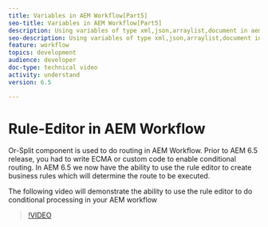 ```yaml
---
title: Variables in AEM Workflow[Part5]
seo-title: Variables in AEM Workflow[Part5]
description: Using variables of type xml,json,arraylist,document in aem workflow
seo-description: Using variables of type xml,json,arraylist,document in aem workflow
feature: workflow
topics: development
audience: developer
doc-type: technical video
activity: understand
version: 6.5

---
```


# Rule-Editor in AEM Workflow

Or-Split component is used to do routing in AEM Workflow. Prior to AEM 6.5 release, you had to write ECMA or custom code to enable conditional routing. In AEM 6.5 we now have the ability to use the rule editor to create business rules which will determine the route to be executed.

The following video will demonstrate the ability to use the rule editor to do conditional processing in your AEM workflow

>[!VIDEO](https://video.tv.adobe.com/v/26362/quality=9)
